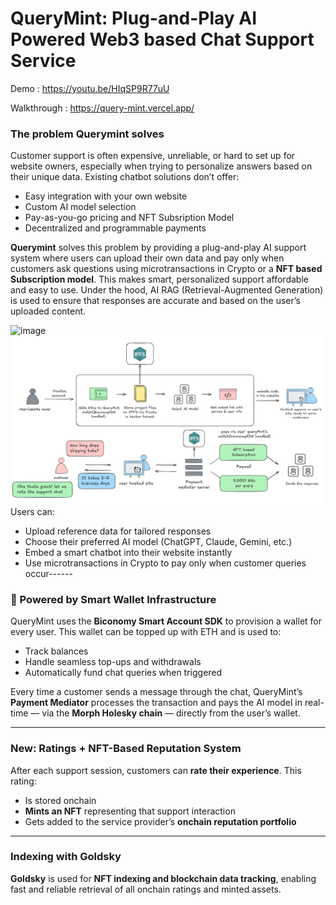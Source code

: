 #  QueryMint: Plug-and-Play AI Powered Web3 based Chat Support Service

Demo : https://youtu.be/HIqSP9R77uU

Walkthrough : https://query-mint.vercel.app/


### The problem Querymint solves

Customer support is often expensive, unreliable, or hard to set up for website owners, especially when trying to personalize answers based on their unique data. Existing chatbot solutions don’t offer:

-   Easy integration with your own website
-   Custom AI model selection
-   Pay-as-you-go pricing and NFT Subsription Model
-   Decentralized and programmable payments

****Querymint**** solves this problem by providing a plug-and-play AI support system where users can upload their own data and pay only when customers ask questions using microtransactions in Crypto or a **NFT based Subscription model**. This makes smart, personalized support affordable and easy to use. Under the hood, AI RAG (Retrieval-Augmented Generation) is used to ensure that responses are accurate and based on the user’s uploaded content.

![image](https://gateway.pinata.cloud/ipfs/bafybeidkqditcebdufw2n556igpkpuupjzllmop3ivq3wfmkjconiknbpy)
![image](https://github.com/ClinttyBoy/QueryMint/blob/66029fe219ad4031883627e5e537be4f52c3ebb2/frontend/src/assets/3.png)
Users can:

-   Upload reference data for tailored responses
-   Choose their preferred AI model (ChatGPT, Claude, Gemini, etc.)
-   Embed a smart chatbot into their website instantly
-   Use microtransactions in Crypto to pay only when customer queries occur------

### 💸 Powered by Smart Wallet Infrastructure

QueryMint uses the **Biconomy Smart Account SDK** to provision a wallet for every user. This wallet can be topped up with ETH and is used to:

-   Track balances
-   Handle seamless top-ups and withdrawals
-   Automatically fund chat queries when triggered

Every time a customer sends a message through the chat, QueryMint’s **Payment Mediator** processes the transaction and pays the AI model in real-time — via the **Morph Holesky chain** — directly from the user’s wallet.

----------

###  New: **Ratings + NFT-Based Reputation System**
After each support session, customers can **rate their experience**. This rating:
-   Is stored onchain
-   **Mints an NFT** representing that support interaction
-   Gets added to the service provider’s **onchain reputation portfolio**
  
   ----------
### Indexing with Goldsky

**Goldsky** is used for **NFT indexing and blockchain data tracking**, enabling fast and reliable retrieval of all onchain ratings and minted assets.
